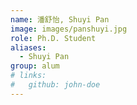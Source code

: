 ```yaml
---
name: 潘舒怡, Shuyi Pan
image: images/panshuyi.jpg
role: Ph.D. Student
aliases:
  - Shuyi Pan
group: alum
# links:
#   github: john-doe
---
```



